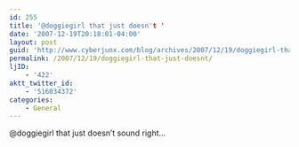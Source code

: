```yaml
---
id: 255
title: '@doggiegirl that just doesn't '
date: '2007-12-19T20:18:01-04:00'
layout: post
guid: 'http://www.cyberjunx.com/blog/archives/2007/12/19/doggiegirl-that-just-doesnt/'
permalink: /2007/12/19/doggiegirl-that-just-doesnt/
ljID:
    - '422'
aktt_twitter_id:
    - '516034372'
categories:
    - General
---
```


@doggiegirl that just doesn’t sound right…